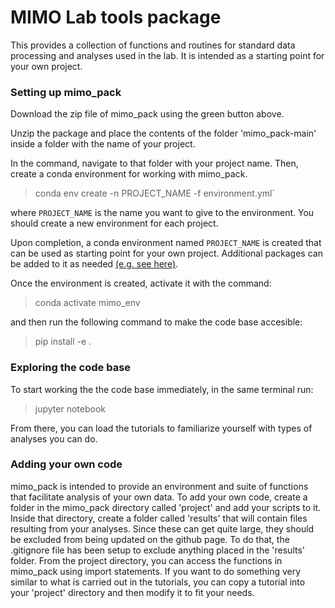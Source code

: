 # MIMO Lab tools package

This provides a collection of functions and routines for standard data processing and analyses used in the lab. It is intended as a starting point for your own project.

### Setting up mimo_pack

Download the zip file of mimo_pack using the green button above.

Unzip the package and place the contents of the folder 'mimo_pack-main' inside a folder with the name of your project.

In the command, navigate to that folder with your project name. Then, create a conda environment for working with mimo_pack.

> conda env create -n PROJECT_NAME -f environment.yml`

where `PROJECT_NAME` is the name you want to give to the environment. You should create a new environment for each project. 

Upon completion, a conda environment named `PROJECT_NAME` is created that can be used as starting point for your own project. Additional packages can be added to it as needed [(e.g. see here)](https://stackoverflow.com/questions/33680946/how-to-add-package-to-conda-environment-without-pip).

Once the environment is created, activate it with the command:
> conda activate mimo_env

and then run the following command to make the code base accesible:
> pip install -e .

### Exploring the code base
To start working the the code base immediately, in the same terminal run:
> jupyter notebook

From there, you can load the tutorials to familiarize yourself with types of analyses you can do.

### Adding your own code

mimo_pack is intended to provide an environment and suite of functions that facilitate analysis of your own data.  To add your own code, create a folder in the mimo_pack directory called 'project' and add your scripts to it. Inside that directory, create a folder called 'results' that will contain files resulting from your analyses. Since these can get quite large, they should be excluded from being updated on the github page. To do that, the .gitignore file has been setup to exclude anything placed in the 'results' folder. 
From the project directory, you can access the functions in mimo_pack using import statements. If you want to do something very similar to what is carried out in the tutorials, you can copy a tutorial into your 'project' directory and then modify it to fit your needs.